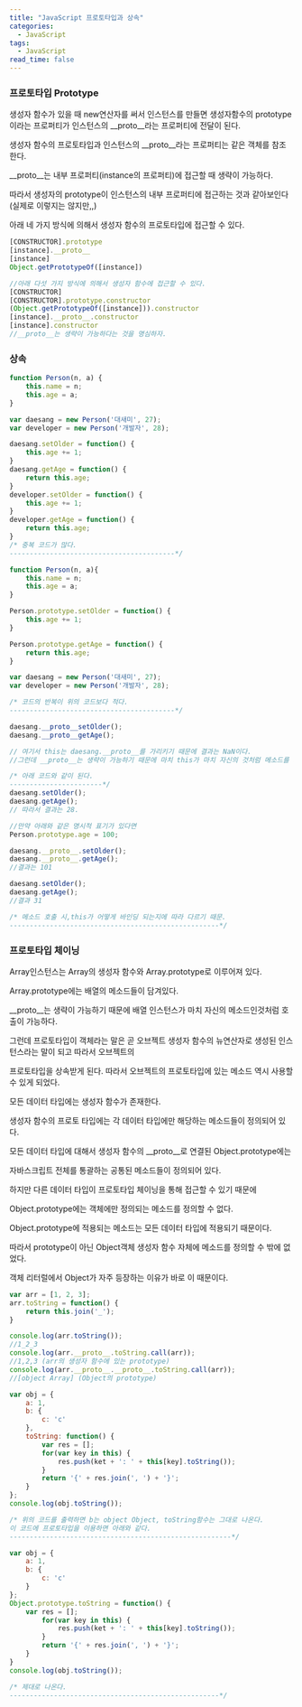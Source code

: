 ```yaml
---
title: "JavaScript 프로토타입과 상속"
categories:
  - JavaScript
tags:
  - JavaScript
read_time: false
---
```


### 프로토타입 Prototype

생성자 함수가 있을 때 new연산자를 써서 인스턴스를 만들면 생성자함수의 prototype이라는 프로퍼티가 인스턴스의 __proto__라는 프로퍼티에 전달이 된다. 

생성자 함수의 프로토타입과 인스턴스의 __proto__라는 프로퍼티는 같은 객체를 참조한다. 

__proto__는 내부 프로퍼티(instance의 프로퍼티)에 접근할 때 생략이 가능하다. 

따라서 생성자의 prototype이 인스턴스의 내부 프로퍼티에 접근하는 것과 같아보인다(실제로 이렇지는 않지만,,)

아래 네 가지 방식에 의해서 생성자 함수의 프로토타입에 접근할 수 있다.

```js
[CONSTRUCTOR].prototype
[instance].__proto__
[instance]
Object.getPrototypeOf([instance])

//아래 다섯 가지 방식에 의해서 생성자 함수에 접근할 수 있다.
[CONSTRUCTOR]
[CONSTRUCTOR].prototype.constructor
(Object.getPrototypeOf([instance])).constructor
[instance].__proto__.constructor
[instance].constructor
//__proto__는 생략이 가능하다는 것을 명심하자.
```

### 상속

```js
function Person(n, a) {
    this.name = n;
    this.age = a;
}

var daesang = new Person('대새미', 27);
var developer = new Person('개발자', 28);

daesang.setOlder = function() {
    this.age += 1;
}
daesang.getAge = function() {
    return this.age;
}
developer.setOlder = function() {
    this.age += 1;
}
developer.getAge = function() {
    return this.age;
}
/* 중복 코드가 많다.
-----------------------------------------*/

function Person(n, a){
    this.name = n;
    this.age = a;
}

Person.prototype.setOlder = function() {
    this.age += 1;
}

Person.prototype.getAge = function() {
    return this.age;
}

var daesang = new Person('대새미', 27);
var developer = new Person('개발자', 28);

/* 코드의 반복이 위의 코드보다 적다.
-----------------------------------------*/
```

```js
daesang.__proto__setOlder();
daesang.__proto__getAge();

// 여기서 this는 daesang.__proto__를 가리키기 때문에 결과는 NaN이다. 
//그런데 __proto__는 생략이 가능하기 때문에 마치 this가 마치 자신의 것처럼 메소드를 호출할 수 있게된다. 

/* 아래 코드와 같이 된다.
-----------------------*/
daesang.setOlder();
daesang.getAge();
// 따라서 결과는 28.

//만약 아래와 같은 명시적 표기가 있다면
Person.prototype.age = 100;

daesang.__proto__.setOlder();
daesang.__proto__.getAge();
//결과는 101

daesang.setOlder();
daesang.getAge();
//결과 31

/* 메소드 호출 시,this가 어떻게 바인딩 되는지에 따라 다르기 때문.
----------------------------------------------------*/
```

### 프로토타입 체이닝

Array인스턴스는 Array의 생성자 함수와 Array.prototype로 이루어져 있다.

Array.prototype에는 배열의 메소드들이 담겨있다.

__proto__는 생략이 가능하기 때문에 배열 인스턴스가 마치 자신의 메소드인것처럼 호출이 가능하다.

그런데 프로토타입이 객체라는 말은 곧 오브젝트 생성자 함수의 뉴연산자로 생성된 인스턴스라는 말이 되고 따라서 오브젝트의 

프로토타입을 상속받게 된다. 따라서 오브젝트의 프로토타입에 있는 메소드 역시 사용할 수 있게 되었다.

모든 데이터 타입에는 생성자 함수가 존재한다.

생성자 함수의 프로토 타입에는 각 데이터 타입에만 해당하는 메소드들이 정의되어 있다.

모든 데이터 타입에 대해서 생성자 함수의 __proto__로 연결된 Object.prototype에는 

자바스크립트 전체를 통괄하는 공통된 메소드들이 정의되어 있다.

하지만 다른 데이터 타입이 프로토타입 체이닝을 통해 접근할 수 있기 때문에

Object.prototype에는 객체에만 정의되는 메소드를 정의할 수 없다.

Object.prototype에 적용되는 메소드는 모든 데이터 타입에 적용되기 때문이다.

따라서 prototype이 아닌 Object객체 생성자 함수 자체에 메소드를 정의할 수 밖에 없었다.

객체 리터럴에서 Object가 자주 등장하는 이유가 바로 이 때문이다. 

```js
var arr = [1, 2, 3];
arr.toString = function() {
    return this.join('_');
}

console.log(arr.toString());
//1_2_3
console.log(arr.__proto__.toString.call(arr));
//1,2,3 (arr의 생성자 함수에 있는 prototype)
console.log(arr.__proto__.__proto__.toString.call(arr));
//[object Array] (Object의 prototype)
```

```js
var obj = {
    a: 1,
    b: {
        c: 'c'
    },
    toString: function() {
        var res = [];
        for(var key in this) {
            res.push(ket + ': ' + this[key].toString());
        }
        return '{' + res.join(', ') + '}';
    }
};
console.log(obj.toString());

/* 위의 코드를 출력하면 b는 object Object, toString함수는 그대로 나온다.
이 코드에 프로토타입을 이용하면 아래와 같다.
-------------------------------------------------------*/

var obj = {
    a: 1,
    b: {
        c: 'c'
    }
};
Object.prototype.toString = function() {
    var res = [];
        for(var key in this) {
            res.push(ket + ': ' + this[key].toString());
        }
        return '{' + res.join(', ') + '}';
    }
}
console.log(obj.toString());

/* 제대로 나온다.
----------------------------------------------------*/
```
